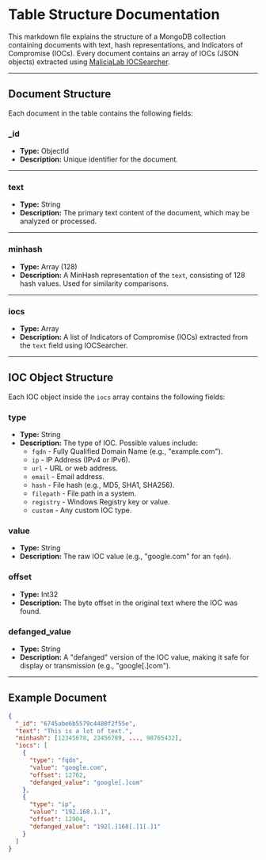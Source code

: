 # Table Structure Documentation

This markdown file explains the structure of a MongoDB collection containing documents with text, hash representations, and Indicators of Compromise (IOCs). Every document contains an array of IOCs (JSON objects) extracted using [MaliciaLab IOCSearcher](https://github.com/malicialab/iocsearcher).

---

## Document Structure

Each document in the table contains the following fields:

### **_id**
- **Type:** ObjectId
- **Description:** Unique identifier for the document.

---

### **text**
- **Type:** String
- **Description:** The primary text content of the document, which may be analyzed or processed.

---

### **minhash**
- **Type:** Array (128)
- **Description:** A MinHash representation of the `text`, consisting of 128 hash values. Used for similarity comparisons.

---

### **iocs**
- **Type:** Array
- **Description:** A list of Indicators of Compromise (IOCs) extracted from the `text` field using IOCSearcher.

---

## IOC Object Structure

Each IOC object inside the `iocs` array contains the following fields:

### **type**
- **Type:** String
- **Description:** The type of IOC. Possible values include:
  - `fqdn` - Fully Qualified Domain Name (e.g., "example.com").
  - `ip` - IP Address (IPv4 or IPv6).
  - `url` - URL or web address.
  - `email` - Email address.
  - `hash` - File hash (e.g., MD5, SHA1, SHA256).
  - `filepath` - File path in a system.
  - `registry` - Windows Registry key or value.
  - `custom` - Any custom IOC type.

### **value**
- **Type:** String
- **Description:** The raw IOC value (e.g., "google.com" for an `fqdn`).

### **offset**
- **Type:** Int32
- **Description:** The byte offset in the original text where the IOC was found.

### **defanged_value**
- **Type:** String
- **Description:** A "defanged" version of the IOC value, making it safe for display or transmission (e.g., "google[.]com").

---

## Example Document

```json
{
  "_id": "6745abe6b5579c4480f2f55e",
  "text": "This is a lot of text.",
  "minhash": [12345678, 23456789, ..., 98765432],
  "iocs": [
    {
      "type": "fqdn",
      "value": "google.com",
      "offset": 12762,
      "defanged_value": "google[.]com"
    },
    {
      "type": "ip",
      "value": "192.168.1.1",
      "offset": 12904,
      "defanged_value": "192[.]168[.]1[.]1"
    }
  ]
}
